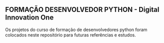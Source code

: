 ## FORMAÇÃO DESENVOLVEDOR PYTHON - Digital Innovation One

Os projetos do curso de formação de desenvolvedores python foram colocados neste repositório para futuras referências e estudos.

